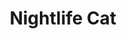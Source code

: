 ---
title: Nightlife Cat
tags: ['creation']
image: https://i.seadn.io/gcs/files/75370065575734013af20cfd659e3cc1.png
collectible_url: https://opensea.io/assets/ethereum/0x495f947276749ce646f68ac8c248420045cb7b5e/77085256408163406308004197185999916350236004123346139875108147981177157844993
creator_name: Digital Education & Safety Foundation
creator_image: assets/images/logo-desf.png
creator_url: https://digitaleducationsafety.org
creator: true
---
